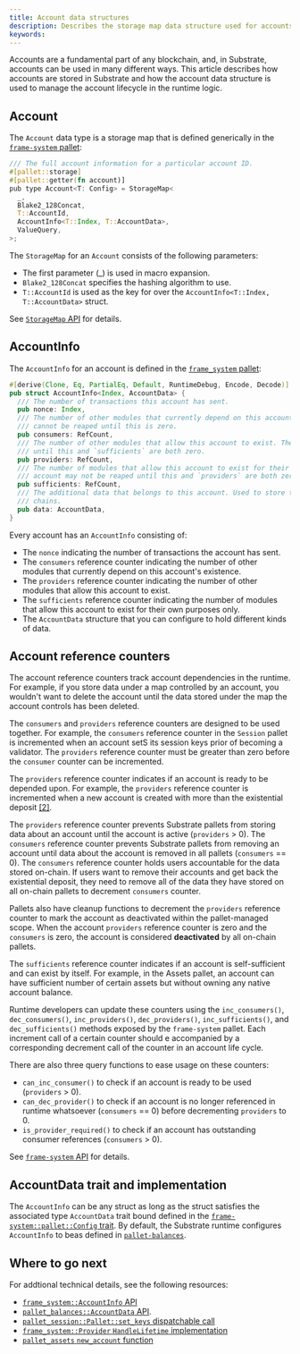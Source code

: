 ```yaml
---
title: Account data structures
description: Describes the storage map data structure used for accounts in FRAME.
keywords:
---
```


Accounts are a fundamental part of any blockchain, and, in Substrate, accounts can be used in many different ways.
This article describes how accounts are stored in Substrate and how the account data
structure is used to manage the account lifecycle in the runtime logic.

## Account

The `Account` data type is a storage map that is defined generically in the [`frame-system` pallet](https://paritytech.github.io/substrate/master/src/frame_system/lib.rs.html#530):

```rust
/// The full account information for a particular account ID.
#[pallet::storage]
#[pallet::getter(fn account)]
pub type Account<T: Config> = StorageMap<
  _,
  Blake2_128Concat,
  T::AccountId,
  AccountInfo<T::Index, T::AccountData>,
  ValueQuery,
>;
```

The `StorageMap` for an `Account` consists of the following parameters:

- The first parameter (\_) is used in macro expansion.
- `Blake2_128Concat` specifies the hashing algorithm to use.
- `T::AccountId` is used as the key for over the `AccountInfo<T::Index, T::AccountData>` struct.

See [`StorageMap` API](https://paritytech.github.io/substrate/master/frame_support/storage/types/struct.StorageMap.html#impl) for details.

## AccountInfo

The `AccountInfo` for an account is defined in the [`frame_system` pallet](https://paritytech.github.io/substrate/master/src/frame_system/lib.rs.html#788-803):

```rust
#[derive(Clone, Eq, PartialEq, Default, RuntimeDebug, Encode, Decode)]
pub struct AccountInfo<Index, AccountData> {
  /// The number of transactions this account has sent.
  pub nonce: Index,
  /// The number of other modules that currently depend on this account's existence. The account
  /// cannot be reaped until this is zero.
  pub consumers: RefCount,
  /// The number of other modules that allow this account to exist. The account may not be reaped
  /// until this and `sufficients` are both zero.
  pub providers: RefCount,
  /// The number of modules that allow this account to exist for their own purposes only. The
  /// account may not be reaped until this and `providers` are both zero.
  pub sufficients: RefCount,
  /// The additional data that belongs to this account. Used to store the balance(s) in a lot of
  /// chains.
  pub data: AccountData,
}
```

Every account has an `AccountInfo` consisting of:

- The `nonce` indicating the number of transactions the account has sent.
- The `consumers` reference counter indicating the number of other modules that currently depend on this account's existence.
- The `providers` reference counter indicating the number of other modules that allow this account to exist.
- The `sufficients` reference counter indicating the number of modules that allow this account to exist for their own purposes only.
- The `AccountData` structure that you can configure to hold different kinds of data.

## Account reference counters

The account reference counters track account dependencies in the runtime.
For example, if you store data under a map controlled by an account, you wouldn't want to delete the account until the data stored under the map the account controls has been deleted.

The `consumers` and `providers` reference counters are designed to be used together.
For example, the `consumers` reference counter in the `Session` pallet is incremented when an account setS its session keys prior of becoming a validator.
The `providers` reference counter must be greater than zero before the `consumer`
counter can be incremented.

The `providers` reference counter indicates if an account is ready to be depended upon.
For example, the `providers` reference counter is incremented when a new account is created with more than the existential deposit [[2]](#ref-system-created).

The `providers` reference counter prevents Substrate pallets from storing data about an account until the account is active (`providers` > 0).
The `consumers` reference counter prevents Substrate pallets from removing an account until data about the account is removed in all pallets (`consumers` == 0).
The `consumers` reference counter holds users accountable for the data stored on-chain.
If users want to remove their accounts and get back the existential deposit, they need to remove all of the data they have stored on all on-chain pallets to decrement `consumers` counter.

Pallets also have cleanup functions to decrement the `providers` reference counter to mark the account as deactivated within the pallet-managed scope.
When the account `providers` reference counter is zero and the `consumers` is zero, the account is considered **deactivated** by all on-chain pallets.

The `sufficients` reference counter indicates if an account is self-sufficient and can exist by itself.
For example, in the Assets pallet, an account can have sufficient number of certain assets but without owning any native account balance.

Runtime developers can update these counters using the `inc_consumers()`, `dec_consumers()`, `inc_providers()`, `dec_providers()`, `inc_sufficients()`, and `dec_sufficients()` methods exposed by the `frame-system` pallet.
Each increment call of a certain counter should e accompanied by a corresponding decrement call of the counter in an account life cycle.

There are also three query functions to ease usage on these counters:

- `can_inc_consumer()` to check if an account is ready to be used (`providers` > 0).
- `can_dec_provider()` to check if an account is no longer referenced in runtime whatsoever (`consumers` == 0) before decrementing `providers` to 0.
- `is_provider_required()` to check if an account has outstanding consumer references
  (`consumers` > 0).

See [`frame-system` API](https://paritytech.github.io/substrate/master/frame_system/pallet/struct.Pallet.html#impl-11) for details.

## AccountData trait and implementation

The `AccountInfo` can be any struct as long as the struct satisfies the associated type `AccountData` trait bound defined in the [`frame-system::pallet::Config` trait](https://paritytech.github.io/substrate/master/frame_system/pallet/trait.Config.html#associatedtype.AccountData).
By default, the Substrate runtime configures `AccountInfo` to beas defined in [`pallet-balances`](https://paritytech.github.io/substrate/master/pallet_balances/struct.AccountData.html).

## Where to go next

For addtional technical details, see the following resources:

- [`frame_system::AccountInfo` API](https://paritytech.github.io/substrate/master/frame_system/struct.AccountInfo.html)
- [`pallet_balances::AccountData` API](https://paritytech.github.io/substrate/master/pallet_balances/struct.AccountData.html).
- [`pallet_session::Pallet::set_keys` dispatchable call](https://paritytech.github.io/substrate/master/src/pallet_session/lib.rs.html#508-571)
- [`frame_system::Provider` `HandleLifetime` implementation](https://paritytech.github.io/substrate/master/src/frame_system/lib.rs.html#1549-1561)
- [`pallet_assets` `new_account` function](https://paritytech.github.io/substrate/master/src/pallet_assets/functions.rs.html#46-61)
